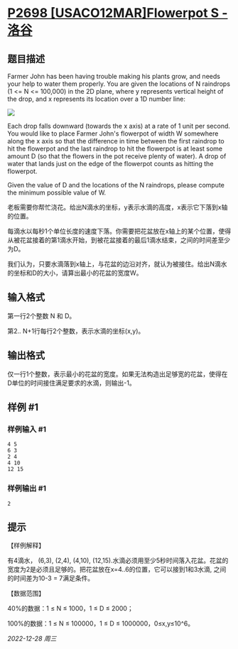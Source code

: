 # [P2698 [USACO12MAR]Flowerpot S - 洛谷](https://www.luogu.com.cn/problem/P2698)

## 题目描述

Farmer John has been having trouble making his plants grow, and needs your help to water them properly.  You are given the locations of N raindrops (1 <= N <= 100,000) in the 2D plane, where y represents vertical height of the drop, and x represents its location over a 1D number line:

 ![](https://cdn.luogu.com.cn/upload/pic/9174.png) 

Each drop falls downward (towards the x axis) at a rate of 1 unit per second.  You would like to place Farmer John's flowerpot of width W somewhere along the x axis so that the difference in time between the first raindrop to hit the flowerpot and the last raindrop to hit the flowerpot is at least some amount D (so that the flowers in the pot receive plenty of water).  A drop of water that lands just on the edge of the flowerpot counts as hitting the flowerpot. 

Given the value of D and the locations of the N raindrops, please compute the minimum possible value of W.

老板需要你帮忙浇花。给出N滴水的坐标，y表示水滴的高度，x表示它下落到x轴的位置。

每滴水以每秒1个单位长度的速度下落。你需要把花盆放在x轴上的某个位置，使得从被花盆接着的第1滴水开始，到被花盆接着的最后1滴水结束，之间的时间差至少为D。

我们认为，只要水滴落到x轴上，与花盆的边沿对齐，就认为被接住。给出N滴水的坐标和D的大小，请算出最小的花盆的宽度W。

## 输入格式

第一行2个整数 N 和 D。

第2.. N+1行每行2个整数，表示水滴的坐标(x,y)。

## 输出格式

仅一行1个整数，表示最小的花盆的宽度。如果无法构造出足够宽的花盆，使得在D单位的时间接住满足要求的水滴，则输出-1。

## 样例 #1

### 样例输入 #1

```
4 5
6 3
2 4
4 10
12 15
```

### 样例输出 #1

```
2
```

## 提示

【样例解释】

有4滴水， (6,3), (2,4), (4,10), (12,15).水滴必须用至少5秒时间落入花盆。花盆的宽度为2是必须且足够的。把花盆放在x=4..6的位置，它可以接到1和3水滴, 之间的时间差为10-3 = 7满足条件。

【数据范围】

40%的数据：1 ≤ N ≤ 1000，1 ≤ D ≤ 2000；

100%的数据：1 ≤ N ≤ 100000，1 ≤ D ≤ 1000000，0≤x,y≤10^6。


*2022-12-28 周三*